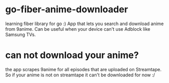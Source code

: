 # go-fiber-anime-downloader
learning fiber library for go :)
App that lets you search and download anime from 9anime.
Can be useful when your device can't use Adblock like Samsung TVs.

# can not download your anime?
the app scrapes 9anime for all episodes that are uploaded on Streamtape.
So if your anime is not on streamtape it can't be downloaded for now :/
